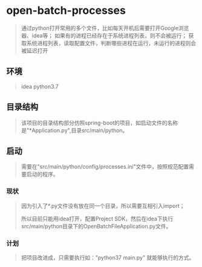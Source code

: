 # open-batch-processes
>  通过python打开常用的多个文件，比如每天开机后需要打开Google浏览器、idea等；
>  如果有的进程已经存在于系统进程列表，则不会被运行；
>  获取系统进程列表，读取配置文件，判断哪些进程在运行，未运行的进程则会被延迟打开

## 环境
> idea python3.7

## 目录结构
> 该项目的目录结构部分仿照spring-boot的项目，如启动文件的名称是"*Application.py",目录src/main/python。

## 启动
> 需要在"src/main/python/config/processes.ini"文件中，按照规范配置需要启动的程序。

### 现状

> 因为引入了*.py文件没有放在同一个目录，所以需要互相引入import；
> 
> 所以目前只能用idea打开，配置Project SDK，然后在idea下执行src/main/python目录下的OpenBatchFileApplication.py文件。

### 计划

> 把项目改进成，只需要执行如："python37 main.py" 就能够执行的方式。